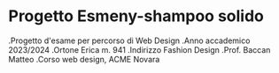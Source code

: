# Progetto Esmeny-shampoo solido
.Progetto d'esame per percorso di Web Design
.Anno accademico 2023/2024
.Ortone Erica m. 941
.Indirizzo Fashion Design
.Prof. Baccan Matteo
.Corso web design, ACME Novara
